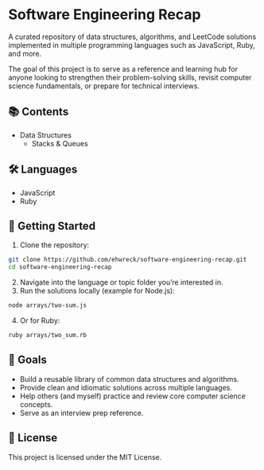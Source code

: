 # Software Engineering Recap
A curated repository of data structures, algorithms, and LeetCode solutions implemented in multiple programming languages such as JavaScript, Ruby, and more.

The goal of this project is to serve as a reference and learning hub for anyone looking to strengthen their problem-solving skills, revisit computer science fundamentals, or prepare for technical interviews.

## 📚 Contents

- Data Structures
  - Stacks & Queues

## 🛠 Languages

- JavaScript
- Ruby

## 🚀 Getting Started

1. Clone the repository:
```zsh
git clone https://github.com/ehwreck/software-engineering-recap.git
cd software-engineering-recap
```
2. Navigate into the language or topic folder you’re interested in.
3. Run the solutions locally (example for Node.js):
```zsh
node arrays/two-sum.js
```
4. Or for Ruby:
```zsh
ruby arrays/two_sum.rb
```

## 🎯 Goals

- Build a reusable library of common data structures and algorithms.
- Provide clean and idiomatic solutions across multiple languages.
- Help others (and myself) practice and review core computer science concepts.
- Serve as an interview prep reference.

## 📄 License

This project is licensed under the MIT License.